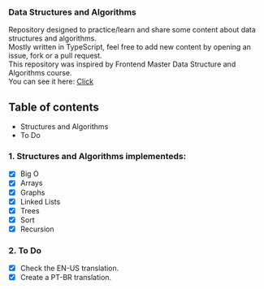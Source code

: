 ### Data Structures and Algorithms

Repository designed to practice/learn and share some content about data structures and algorithms. <br>
Mostly written in TypeScript, feel free to add new content by opening an issue, fork or a pull request. <br>
This repository was inspired by Frontend Master Data Structure and Algorithms course. <br>
You can see it here: [Click](https://frontendmasters.com/courses/algorithms/)

## Table of contents

- Structures and Algorithms
- To Do


### 1. Structures and Algorithms implementeds:

- [x] Big O
- [x] Arrays
- [x] Graphs
- [x] Linked Lists
- [x] Trees
- [x] Sort
- [x] Recursion

### 2. To Do

- [x] Check the EN-US translation.
- [x] Create a PT-BR translation.
